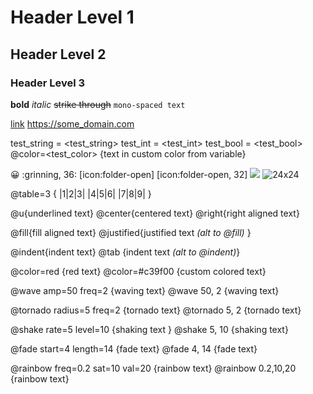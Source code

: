 # Header Level 1
## Header Level 2
### Header Level 3

**bold**
*italic*
~~strike through~~
`mono-spaced text`

[link](https://some_domain.com)
https://some_domain.com

test_string = <test_string>
test_int = <test_int>
test_bool = <test_bool>
@color=<test_color> {text in custom color from variable}

:grinning:
:grinning, 36:
[icon:folder-open]
[icon:folder-open, 32]
![](res://icon.png)
![24x24](res://icon.png)

@table=3 {
|1|2|3|
|4|5|6|
|7|8|9|
}

@u{underlined text}
@center{centered text}
@right{right aligned text}

@fill{fill aligned text}
@justified{justified text *(alt to @fill)* }

@indent{indent text}
@tab {indent text *(alt to @indent)*}

@color=red {red text}
@color=#c39f00 {custom colored text}

@wave amp=50 freq=2 {waving text}
@wave 50, 2 {waving text}

@tornado radius=5 freq=2 {tornado text}
@tornado 5, 2 {tornado text}

@shake rate=5 level=10 {shaking text }
@shake 5, 10 {shaking text}

@fade start=4 length=14 {fade text}
@fade 4, 14 {fade text}

@rainbow freq=0.2 sat=10 val=20 {rainbow text}
@rainbow 0.2,10,20 {rainbow text}


